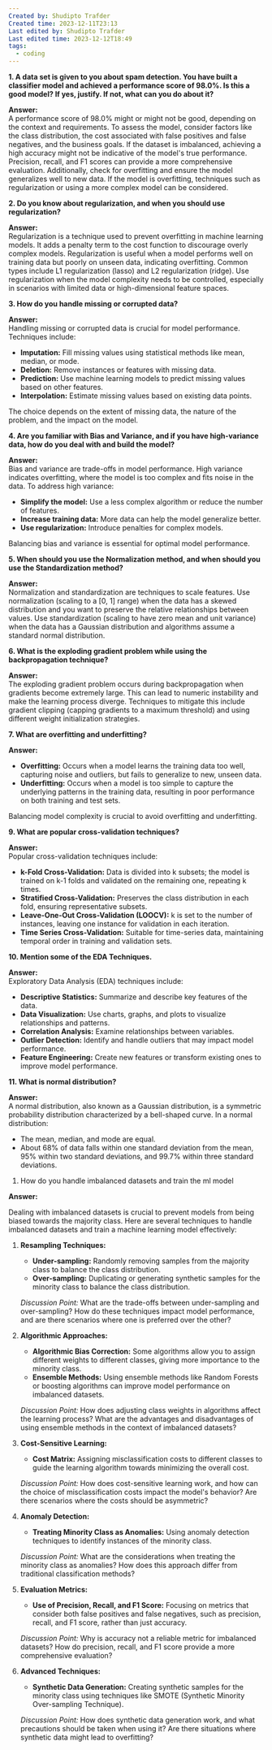 ```yaml
---
Created by: Shudipto Trafder
Created time: 2023-12-11T23:13
Last edited by: Shudipto Trafder
Last edited time: 2023-12-12T18:49
tags:
  - coding
---
```

**1. A data set is given to you about spam detection. You have built a classifier model and achieved a performance score of 98.0%. Is this a good model? If yes, justify. If not, what can you do about it?**

**Answer:**  
A performance score of 98.0% might or might not be good, depending on the context and requirements. To assess the model, consider factors like the class distribution, the cost associated with false positives and false negatives, and the business goals. If the dataset is imbalanced, achieving a high accuracy might not be indicative of the model's true performance. Precision, recall, and F1 scores can provide a more comprehensive evaluation. Additionally, check for overfitting and ensure the model generalizes well to new data. If the model is overfitting, techniques such as regularization or using a more complex model can be considered.  

**2. Do you know about regularization, and when you should use regularization?**

**Answer:**  
Regularization is a technique used to prevent overfitting in machine learning models. It adds a penalty term to the cost function to discourage overly complex models. Regularization is useful when a model performs well on training data but poorly on unseen data, indicating overfitting. Common types include L1 regularization (lasso) and L2 regularization (ridge). Use regularization when the model complexity needs to be controlled, especially in scenarios with limited data or high-dimensional feature spaces.  

**3. How do you handle missing or corrupted data?**

**Answer:**  
Handling missing or corrupted data is crucial for model performance. Techniques include:  

- **Imputation:** Fill missing values using statistical methods like mean, median, or mode.
- **Deletion:** Remove instances or features with missing data.
- **Prediction:** Use machine learning models to predict missing values based on other features.
- **Interpolation:** Estimate missing values based on existing data points.

The choice depends on the extent of missing data, the nature of the problem, and the impact on the model.

**4. Are you familiar with Bias and Variance, and if you have high-variance data, how do you deal with and build the model?**

**Answer:**  
Bias and variance are trade-offs in model performance. High variance indicates overfitting, where the model is too complex and fits noise in the data. To address high variance:  

- **Simplify the model:** Use a less complex algorithm or reduce the number of features.
- **Increase training data:** More data can help the model generalize better.
- **Use regularization:** Introduce penalties for complex models.

Balancing bias and variance is essential for optimal model performance.

**5. When should you use the Normalization method, and when should you use the Standardization method?**

**Answer:**  
Normalization and standardization are techniques to scale features. Use normalization (scaling to a [0, 1] range) when the data has a skewed distribution and you want to preserve the relative relationships between values. Use standardization (scaling to have zero mean and unit variance) when the data has a Gaussian distribution and algorithms assume a standard normal distribution.  

**6. What is the exploding gradient problem while using the backpropagation technique?**

**Answer:**  
The exploding gradient problem occurs during backpropagation when gradients become extremely large. This can lead to numeric instability and make the learning process diverge. Techniques to mitigate this include gradient clipping (capping gradients to a maximum threshold) and using different weight initialization strategies.  

**7. What are overfitting and underfitting?**

**Answer:**

- **Overfitting:** Occurs when a model learns the training data too well, capturing noise and outliers, but fails to generalize to new, unseen data.
- **Underfitting:** Occurs when a model is too simple to capture the underlying patterns in the training data, resulting in poor performance on both training and test sets.

Balancing model complexity is crucial to avoid overfitting and underfitting.

  

**9. What are popular cross-validation techniques?**

**Answer:**  
Popular cross-validation techniques include:  

- **k-Fold Cross-Validation:** Data is divided into k subsets; the model is trained on k-1 folds and validated on the remaining one, repeating k times.
- **Stratified Cross-Validation:** Preserves the class distribution in each fold, ensuring representative subsets.
- **Leave-One-Out Cross-Validation (LOOCV):** k is set to the number of instances, leaving one instance for validation in each iteration.
- **Time Series Cross-Validation:** Suitable for time-series data, maintaining temporal order in training and validation sets.

**10. Mention some of the EDA Techniques.**

**Answer:**  
Exploratory Data Analysis (EDA) techniques include:  

- **Descriptive Statistics:** Summarize and describe key features of the data.
- **Data Visualization:** Use charts, graphs, and plots to visualize relationships and patterns.
- **Correlation Analysis:** Examine relationships between variables.
- **Outlier Detection:** Identify and handle outliers that may impact model performance.
- **Feature Engineering:** Create new features or transform existing ones to improve model performance.

**11. What is normal distribution?**

**Answer:**  
A normal distribution, also known as a Gaussian distribution, is a symmetric probability distribution characterized by a bell-shaped curve. In a normal distribution:  

- The mean, median, and mode are equal.
- About 68% of data falls within one standard deviation from the mean, 95% within two standard deviations, and 99.7% within three standard deviations.

  

1. How do you handle imbalanced datasets and train the ml model

**Answer:**

Dealing with imbalanced datasets is crucial to prevent models from being biased towards the majority class. Here are several techniques to handle imbalanced datasets and train a machine learning model effectively:

1. **Resampling Techniques:**
    
    - **Under-sampling:** Randomly removing samples from the majority class to balance the class distribution.
    - **Over-sampling:** Duplicating or generating synthetic samples for the minority class to balance the class distribution.
    
    _Discussion Point:_ What are the trade-offs between under-sampling and over-sampling? How do these techniques impact model performance, and are there scenarios where one is preferred over the other?
    
2. **Algorithmic Approaches:**
    
    - **Algorithmic Bias Correction:** Some algorithms allow you to assign different weights to different classes, giving more importance to the minority class.
    - **Ensemble Methods:** Using ensemble methods like Random Forests or boosting algorithms can improve model performance on imbalanced datasets.
    
    _Discussion Point:_ How does adjusting class weights in algorithms affect the learning process? What are the advantages and disadvantages of using ensemble methods in the context of imbalanced datasets?
    
3. **Cost-Sensitive Learning:**
    
    - **Cost Matrix:** Assigning misclassification costs to different classes to guide the learning algorithm towards minimizing the overall cost.
    
    _Discussion Point:_ How does cost-sensitive learning work, and how can the choice of misclassification costs impact the model's behavior? Are there scenarios where the costs should be asymmetric?
    
4. **Anomaly Detection:**
    
    - **Treating Minority Class as Anomalies:** Using anomaly detection techniques to identify instances of the minority class.
    
    _Discussion Point:_ What are the considerations when treating the minority class as anomalies? How does this approach differ from traditional classification methods?
    
5. **Evaluation Metrics:**
    
    - **Use of Precision, Recall, and F1 Score:** Focusing on metrics that consider both false positives and false negatives, such as precision, recall, and F1 score, rather than just accuracy.
    
    _Discussion Point:_ Why is accuracy not a reliable metric for imbalanced datasets? How do precision, recall, and F1 score provide a more comprehensive evaluation?
    
6. **Advanced Techniques:**
    
    - **Synthetic Data Generation:** Creating synthetic samples for the minority class using techniques like SMOTE (Synthetic Minority Over-sampling Technique).
    
    _Discussion Point:_ How does synthetic data generation work, and what precautions should be taken when using it? Are there situations where synthetic data might lead to overfitting?